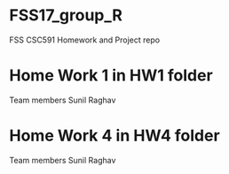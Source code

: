 # FSS17_group_R
FSS CSC591 Homework and Project repo

# Home Work 1 in HW1 folder

Team members
Sunil
Raghav

# Home Work 4 in HW4 folder

Team members
Sunil
Raghav
